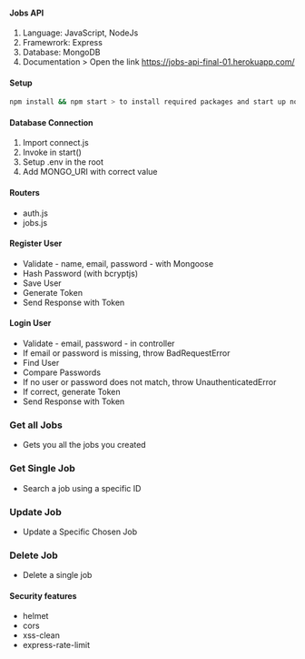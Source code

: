 #### Jobs API

1. Language: JavaScript, NodeJs
2. Framewrork: Express
3. Database: MongoDB
4. Documentation > Open the link  https://jobs-api-final-01.herokuapp.com/

#### Setup

```bash
npm install && npm start > to install required packages and start up nodemon
```

#### Database Connection

1. Import connect.js
2. Invoke in start()
3. Setup .env in the root
4. Add MONGO_URI with correct value

#### Routers

- auth.js
- jobs.js

#### Register User

- Validate - name, email, password - with Mongoose
- Hash Password (with bcryptjs)
- Save User
- Generate Token
- Send Response with Token

#### Login User

- Validate - email, password - in controller
- If email or password is missing, throw BadRequestError
- Find User
- Compare Passwords
- If no user or password does not match, throw UnauthenticatedError
- If correct, generate Token
- Send Response with Token

### Get all Jobs
- Gets you all the jobs you created

### Get Single Job
- Search a job using a specific ID

### Update Job
- Update a Specific Chosen Job

### Delete Job
- Delete a single job

#### Security features

- helmet
- cors
- xss-clean
- express-rate-limit




